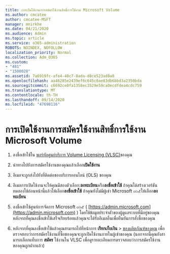 ```yaml
---
title: การเปิดใช้งานการสมัครใช้งานสิทธิ์การใช้งาน Microsoft Volume
ms.author: cmcatee
author: cmcatee-MSFT
manager: mnirkhe
ms.date: 04/21/2020
ms.audience: Admin
ms.topic: article
ms.service: o365-administration
ROBOTS: NOINDEX, NOFOLLOW
localization_priority: Normal
ms.collection: Adm_O365
ms.custom:
- "481"
- "1500028"
ms.assetid: 7a6919fc-afe4-40c7-8ada-d8ce523ad8a8
ms.openlocfilehash: aa46285e2439ef6c645c0ae83db6bbd3a2350bda
ms.sourcegitcommit: c6692ce0fa1358ec3529e59ca0ecdfdea4cdc759
ms.translationtype: MT
ms.contentlocale: th-TH
ms.lasthandoff: 09/14/2020
ms.locfileid: "47698116"
---
```

# <a name="activating-a-microsoft-volume-license-subscription"></a>การเปิดใช้งานการสมัครใช้งานสิทธิ์การใช้งาน Microsoft Volume

1. ลงชื่อเข้าใช้ใน [พอร์ทัลศูนย์บริการ Volume Licensing (VLSC)](https://go.microsoft.com/fwlink/p/?LinkId=329762)ของคุณ

2. นำทางไปยังการสมัครใช้งานของคุณแล้วเลือก**เปิดใช้งาน**

3. อีเมลจะถูกส่งไปยังที่ติดต่อของบริการออนไลน์ (OLS) ของคุณ

4. อีเมลการเปิดใช้งานจะให้คุณมีสองตัวเลือก:**ลงทะเบียน**หรือ**ลงชื่อเข้าใช้** ถ้าคุณได้สร้างเวอร์ชันทดลองใช้ก่อนหน้านี้แล้วให้เลือก**ลงชื่อเข้าใช้** ถ้าคุณยังไม่มีผู้เช่า Microsoft ๓๖๕ให้เลือก**ลงทะเบียน**

5. ลงชื่อเข้าใช้ศูนย์การจัดการ Microsoft ๓๖๕ ( [https://admin.microsoft.com](https://admin.microsoft.com) ) โดยใช้ข้อมูลประจำตัวของผู้ดูแลระบบที่มีอยู่ของคุณ หลังจากที่คุณลงชื่อเข้าใช้เสร็จเรียบร้อยแล้วคุณจะได้รับอีเมลอื่นเพื่อยืนยันการสั่งซื้อของคุณ

6. หลังจากที่คุณลงชื่อเข้าใช้แล้วคุณสามารถไปที่หน้าการ **เรียกเก็บเงิน** \> [ของผลิตภัณฑ์ของคุณ](https://go.microsoft.com/fwlink/p/?linkid=842054) เพื่อตรวจสอบว่าการสมัครใช้งานที่ซื้อของคุณจะถูกเปิดใช้งานภายในผู้เช่าของคุณ (นอกจากนี้คุณยังสามารถเลือกแท็บการ **สมัคร** ใช้งานใน VLSC เพื่อดูรายละเอียดการตรวจสอบว่าการสมัครใช้งานของคุณถูกฝากแล้ว)
